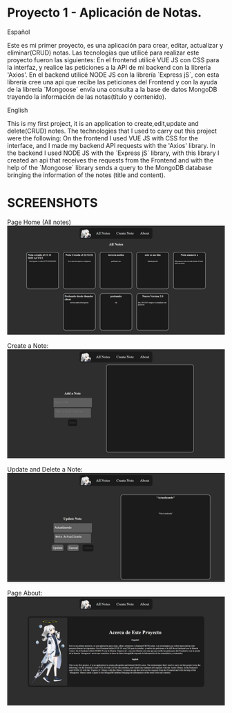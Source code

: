 # Proyecto 1 - Aplicación de Notas.


Español

Este es mi primer proyecto, es una aplicación para crear, editar, actualizar y eliminar(CRUD) notas. Las tecnologías que utilicé para realizar este proyecto fueron las siguientes: 
En el frontend utilicé VUE JS con CSS para la interfaz, y realice las peticiones a la API de mi backend con la librería 'Axios'.
En el backend utilicé NODE JS con la librería ´Express jS´, con esta librería cree una api que recibe las peticiones del Frontend y con la ayuda de la librería ´Mongoose´ envía una consulta a la base de datos MongoDB trayendo la información de las notas(título y contenido).

English

This is my first project, it is an application to create,edit,update and delete(CRUD) notes. The technologies that I used to carry out this project were the following:
On the frontend I used VUE JS with CSS for the interface, and I made my backend API requests with the 'Axios' library.
In the backend I used NODE JS with the ´Express jS´ library, with this library I created an api that receives the requests from the Frontend and with the help of the ´Mongoose´ library sends a query to the MongoDB database bringing the information of the notes (title and content).



# SCREENSHOTS


Page Home (All notes)
![page-home](/Screenshots/home.jpeg)

Create a Note:
![page-create-note](/Screenshots/create.jpeg)

Update and Delete a Note:
![page-update-delete-notes](/Screenshots/update.jpeg)

Page About:
![page-about](/Screenshots/about.jpeg)
